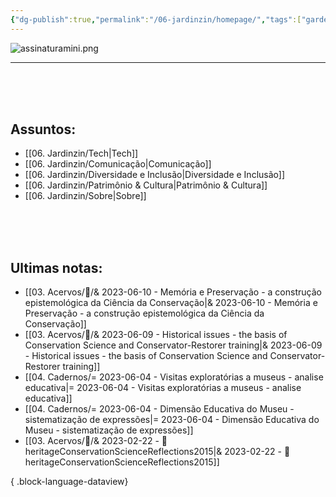 ```yaml
---
{"dg-publish":true,"permalink":"/06-jardinzin/homepage/","tags":["gardenEntry"],"created":"2023-03-03T09:04:52.499-03:00","updated":"2023-05-18T15:41:11.803-03:00"}
---
```





![assinaturamini.png](/img/user/XX%20-%20Anexos/assinaturamini.png) 


***


<br><br><br>

## Assuntos:

- [[06. Jardinzin/Tech\|Tech]]
- [[06. Jardinzin/Comunicação\|Comunicação]]
- [[06. Jardinzin/Diversidade e Inclusão\|Diversidade e Inclusão]]
- [[06. Jardinzin/Patrimônio & Cultura\|Patrimônio & Cultura]]
- [[06. Jardinzin/Sobre\|Sobre]]


<br><br><br>
## Ultimas notas:
- [[03. Acervos/📜️/& 2023-06-10 - Memória e Preservação - a construção epistemológica da Ciência da Conservação\|& 2023-06-10 - Memória e Preservação - a construção epistemológica da Ciência da Conservação]]
- [[03. Acervos/📜️/& 2023-06-09 - Historical issues - the basis of Conservation Science and Conservator-Restorer training\|& 2023-06-09 - Historical issues - the basis of Conservation Science and Conservator-Restorer training]]
- [[04. Cadernos/= 2023-06-04 - Visitas exploratórias a museus - analise educativa\|= 2023-06-04 - Visitas exploratórias a museus - analise educativa]]
- [[04. Cadernos/= 2023-06-04 - Dimensão Educativa do Museu - sistematização de expressões\|= 2023-06-04 - Dimensão Educativa do Museu - sistematização de expressões]]
- [[03. Acervos/📜️/& 2023-02-22 - 📜️ heritageConservationScienceReflections2015\|& 2023-02-22 - 📜️ heritageConservationScienceReflections2015]]

{ .block-language-dataview}


